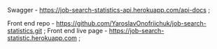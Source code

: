 Swagger - https://job-search-statistics-api.herokuapp.com/api-docs ;

Front end repo - https://github.com/YaroslavOnofriichuk/job-search-statistics.git ;
Front end live page - https://job-search-statistic.herokuapp.com ;
